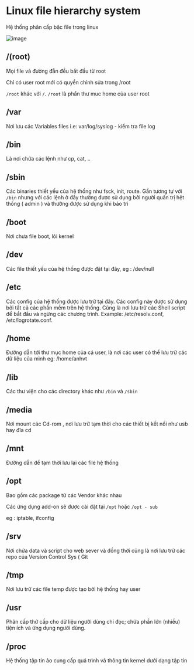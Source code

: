 # Linux file hierarchy system

Hệ thống phân cấp bậc file trong linux

![image](https://user-images.githubusercontent.com/66721505/84873798-f2f20700-b0ad-11ea-8302-ab95b742f816.png)



##  /(root)

Mọi file và đường đẫn đều bắt đầu từ root

Chỉ có user root mới có quyền chỉnh sửa trong /root

`/root` khác với `/`. `/root` là phẩn thư muc home của user root

## /var

Nơi lưu các Variables files
i.e: var/log/syslog - kiểm tra file log

## /bin

Là nơi chứa các lệnh như cp, cat, ..

## /sbin

Các binaries thiết yếu của hệ thống như fsck, init, route. Gần tương tự với `/bin` nhưng với các lệnh ở đây thường được sử dụng bởi người quản trị hệt thống ( admin ) và thường được sử dụng khi bảo trì

## /boot 

Nơi chưa file boot, lõi kernel

## /dev 

Các file thiết yếu của hệ thống được đặt tại đây, eg : /dev/null


## /etc

Các config của hệ thống được lưu trữ tại đây. Các config này được sử dụng bởi tất cả các phần mềm trên hệ thống. Cũng là nơi lưu trữ các Shell script để bắt đầu và ngừng các chương trình.
Example: /etc/resolv.conf, /etc/logrotate.conf.

## /home

Đường dẫn tới thư mục home của cá user, là nơi các user có thể lưu trữ các dữ liệu của mình
eg: /home/anhvt

## /lib 

Các thư viện cho các directory khác như `/bin` và `/sbin`

## /media

Nơi mount các Cd-rom , nơi lưu trữ tạm thời cho các thiết bị kết nối như usb hay đĩa cd

## /mnt

Đường dẫn để tạm thời lưu lại các file hệ thống

## /opt

Bao gồm các package từ các Vendor khác nhau

Các ứng dụng add-on sẽ được cài đặt tại `/opt` hoặc `/opt - sub`


eg : iptable, ifconfig

## /srv

Nơi chứa data và script cho web sever và đồng thời cũng là nơi lưu trữ các repo của Version Control Sys ( Git

## /tmp

Nơi lưu trữ các file temp được tạo bởi hệ thống hay user

## /usr

Phân cấp thứ cấp cho dữ liệu người dùng chỉ đọc; chứa phần lớn (nhiều) tiện ích và ứng dụng người dùng.

## /proc

Hệ thống tập tin ảo cung cấp quá trình và thông tin kernel dưới dạng tập tin


